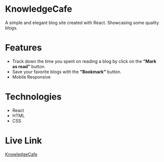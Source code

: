 # KnowledgeCafe

A simple and elegant blog site created with React. Showcasing some quality blogs.

# Features

- Track down the time you spent on reading a blog by click on the **"Mark as read"** button.
- Save your favorite blogs with the **"Bookmark"** button.
- Mobile Responsive

# Technologies

- React
- HTML
- CSS

# Live Link

[KnowledgeCafe](https://knowledge-cafe-han.surge.sh/)
